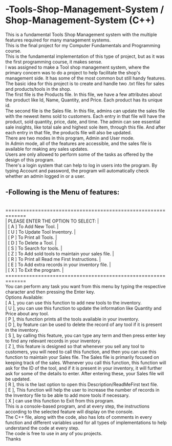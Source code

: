 # -Tools-Shop-Management-System / Shop-Management-System (C++)
This is a fundamental Tools Shop Management system with the multiple features required for many management systems. <br />
This is the final project for my Computer Fundamentals and Programming course. <br />
This is the fundamental implementation of this type of project, but as it was the first programming course, it makes sense.<br />
I was assigned to make a Tool shop management system, where the primary concern was to do a project to help facilitate the shop's management side. It has some of the most common but still handy features. <br />
The basic idea for this project is to create and handle two .txt files for sales and products/tools in the shop.<br />
The first file is the Products file. In this file, we have a few attributes about the product like Id, Name, Quantity, and Price. Each product has its unique id.<br />
The second file is the Sales file. In this file, admins can update the sales file with the newest items sold to customers. Each entry in that file will have the product, sold quantity, price, date, and time. The admin can see essential sale insights, like total sale and highest sole item, through this file. And after each entry in that file, the products file will also be updated.<br />
There are two modes in this program, Admin and User mode. <br />
In Admin mode, all of the features are accessible, and the sales file is available for making any sales updates.<br />
Users are only allowed to perform some of the tasks as offered by the design of this program.<br />
There's a login system that can help to log in users into the program. By typing Account and password, the program will automatically check whether an admin logged in or a user.<br />
## -Following is the Menu of features:<br />
<br />
 =============================================================   <br />
| PLEASE ENTER THE OPTION TO SELECT:                          |  <br />
| [ A ] To Add New Tool.                                      |  <br />
| [ U ] To Update Tool Inventory.                             |  <br />
| [ P ] To Print all Tools.                                   |  <br />
| [ D ] To Delete a Tool.                                     |  <br />
| [ S ] To Search for tools.                                  |  <br />
| [ Z ] To Add sold tools to maintain your sales file.        |  <br />
| [ R ] To Print all Read me First Instructions.              |  <br />
| [ E ] To Add extra records in your inventory file.          |  <br />
| [ X ] To Exit the program.                                  |  <br />
 =============================================================   <br />
You can perform any task you want from this menu by typing the respective character and then pressing the Enter key.   <br />
Options Available:  <br />
[ A ], you can use this function to add new tools to the inventory.  <br />
[ U ], you can use this function to update the information like Quantity and Price about any tool.  <br />
[ P ], this function prints all the tools available in your inventory.  <br />
[ D ], by feature can be used to delete the record of any tool if it is present in the inventory.  <br />
[ S ], by calling this feature, you can type any term and then press enter key to find any relevant records in your inventory.   <br />
[ Z ], this feature is designed so that whenever you sell any tool to customers, you will need to call this function, and then you can use this function to maintain your Sales file. The Sales file is primarily focused on keeping track of the sales. Whenever you call this function, this function will ask for the ID of the tool, and if it is present in your inventory, it will further ask for some of the details to enter. After entering these, your Sales file will be updated.   <br />
[ R ], this is the last option to open this Description/ReadMeFirst text file.  <br />
[ E ], This function will help the user to increase the number of records in the Inventory file to be able to add more tools if necessary.  <br />
[ X ] can use this function to Exit from this program.  <br />
This is a console-based program, and at every step, the instructions according to the selected feature will display on the console.  <br />
The C++ file, along with the code, also has lots of comments in every function and different variables used for all types of implementations to help understand the code at every step.   <br />
The code is free to use in any of you projects.   <br />
Thanks
